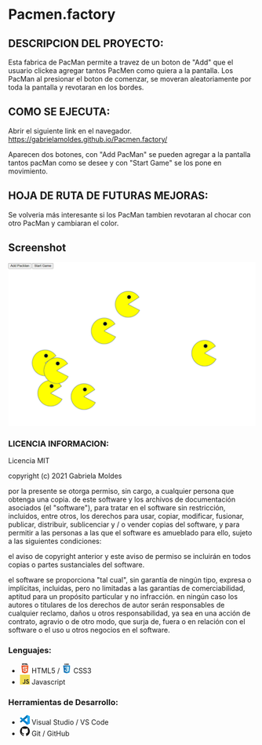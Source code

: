 # Pacmen.factory

## DESCRIPCION DEL PROYECTO: 
Esta fabrica de PacMan permite a travez de un boton de "Add" que el usuario clickea agregar tantos PacMen como quiera a la pantalla. Los PacMan al presionar el boton de comenzar, se moveran aleatoriamente por toda la pantalla y revotaran en los bordes. 

## COMO SE EJECUTA:
Abrir el siguiente link en el navegador.
https://gabrielamoldes.github.io/Pacmen.factory/

Aparecen dos botones, con "Add PacMan" se pueden agregar a la pantalla tantos pacMan como se desee y con "Start Game" se los pone en movimiento.

## HOJA DE RUTA DE FUTURAS MEJORAS:
Se volveria más interesante si los PacMan tambien revotaran al chocar con otro PacMan y cambiaran el color.

## Screenshot
![PacMen](Screenshot%202021-09-15%20200631.png)


### LICENCIA INFORMACION:

Licencia MIT

copyright (c) 2021 Gabriela Moldes 

por la presente se otorga permiso, sin cargo, a cualquier persona que obtenga una copia.
de este software y los archivos de documentación asociados (el "software"), para tratar
en el software sin restricción, incluidos, entre otros, los derechos
para usar, copiar, modificar, fusionar, publicar, distribuir, sublicenciar y / o vender
copias del software, y para permitir a las personas a las que el software es
amueblado para ello, sujeto a las siguientes condiciones:

el aviso de copyright anterior y este aviso de permiso se incluirán en todos
copias o partes sustanciales del software.

el software se proporciona "tal cual", sin garantía de ningún tipo, expresa o
implícitas, incluidas, pero no limitadas a las garantías de comerciabilidad,
aptitud para un propósito particular y no infracción. en ningún caso
los autores o titulares de los derechos de autor serán responsables de cualquier reclamo, daños u otros
responsabilidad, ya sea en una acción de contrato, agravio o de otro modo, que surja de,
fuera o en relación con el software o el uso u otros negocios en el
software.

### Lenguajes:
- <img src="https://raw.githubusercontent.com/github/explore/80688e429a7d4ef2fca1e82350fe8e3517d3494d/topics/html/html.png" width="20px" /> HTML5 / <img src="https://raw.githubusercontent.com/github/explore/80688e429a7d4ef2fca1e82350fe8e3517d3494d/topics/css/css.png" width="20px" /> CSS3
- <img src="https://raw.githubusercontent.com/github/explore/80688e429a7d4ef2fca1e82350fe8e3517d3494d/topics/javascript/javascript.png" width="20px" /> Javascript

### Herramientas de Desarrollo:
- <img src="https://raw.githubusercontent.com/github/explore/80688e429a7d4ef2fca1e82350fe8e3517d3494d/topics/visual-studio-code/visual-studio-code.png" width="20px" /> Visual Studio / VS Code
- <img src="https://raw.githubusercontent.com/github/explore/78df643247d429f6cc873026c0622819ad797942/topics/github/github.png" width="20px" /> Git / GitHub


